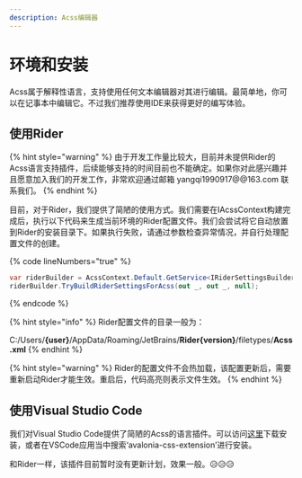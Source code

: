 ```yaml
---
description: Acss编辑器
---
```


# 环境和安装

Acss属于解释性语言，支持使用任何文本编辑器对其进行编辑。最简单地，你可以在记事本中编辑它。不过我们推荐使用IDE来获得更好的编写体验。

## 使用Rider

{% hint style="warning" %}
由于开发工作量比较大，目前并未提供Rider的Acss语言支持插件，后续能够支持的时间目前也不能确定。如果你对此感兴趣并且愿意加入我们的开发工作，非常欢迎通过邮箱 yangqi1990917@@163.com 联系我们。
{% endhint %}

目前，对于Rider，我们提供了简陋的使用方式。我们需要在IAcssContext构建完成后，执行以下代码来生成当前环境的Rider配置文件。我们会尝试将它自动放置到Rider的安装目录下。如果执行失败，请通过参数检查异常情况，并自行处理配置文件的创建。

{% code lineNumbers="true" %}
```csharp
var riderBuilder = AcssContext.Default.GetService<IRiderSettingsBuilder>();
riderBuilder.TryBuildRiderSettingsForAcss(out _, out _, null);
```
{% endcode %}

{% hint style="info" %}
Rider配置文件的目录一般为：

C:/Users/**{user}**/AppData/Roaming/JetBrains/**Rider{version}**/filetypes/**Acss.xml**
{% endhint %}

{% hint style="warning" %}
Rider的配置文件不会热加载，该配置更新后，需要重新启动Rider才能生效。重启后，代码高亮则表示文件生效。
{% endhint %}

## 使用Visual Studio Code

我们对Visual Studio Code提供了简陋的Acss的语言插件。可以访问[这里](https://marketplace.visualstudio.com/items?itemName=nlnet.avalonia-css-extension)下载安装，或者在VSCode应用当中搜索‘avalonia-css-extension’进行安装。

和Rider一样，该插件目前暂时没有更新计划，效果一般。😥😥😥













